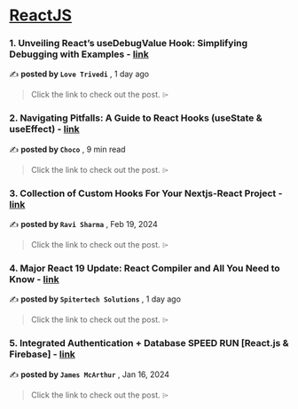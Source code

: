 
<h1><a href=https://medium.com/tag/reactjs/recommended target="_blank" rel="noopener noreferrer">ReactJS</a></h1>
<h3>1. Unveiling React’s useDebugValue Hook: Simplifying Debugging with Examples - <a href=https://medium.com/zestgeek/unveiling-reacts-usedebugvalue-hook-simplifying-debugging-with-examples-015a1af72678?source=tag_recommended_feed---------0-84----------reactjs----------d80f94a7_47e1_40af_a2ee_97493dc22dc0------- target="_blank" rel="noopener noreferrer">link</a></h3>

✍️ **posted by `Love Trivedi`** <date> , 1 day ago</date>

<blockquote>Click the link to check out the post. ⌲</blockquote>

<h3>2. Navigating Pitfalls: A Guide to React Hooks (useState & useEffect) - <a href=https://medium.com/@Choco23/navigating-pitfalls-a-guide-to-react-hooks-usestate-useeffect-2aa2d1eca746?source=tag_recommended_feed---------1-107----------reactjs----------d80f94a7_47e1_40af_a2ee_97493dc22dc0------- target="_blank" rel="noopener noreferrer">link</a></h3>

✍️ **posted by `Choco`** <date> , 9 min read</date>

<blockquote>Click the link to check out the post. ⌲</blockquote>

<h3>3. Collection of Custom Hooks For Your Nextjs-React Project - <a href=https://medium.com/javascript-in-plain-english/collection-of-custom-hooks-for-your-nextjs-react-project-1779379e6f4a?source=tag_recommended_feed---------2-85----------reactjs----------d80f94a7_47e1_40af_a2ee_97493dc22dc0------- target="_blank" rel="noopener noreferrer">link</a></h3>

✍️ **posted by `Ravi Sharma`** <date> , Feb 19, 2024</date>

<blockquote>Click the link to check out the post. ⌲</blockquote>

<h3>4. Major React 19 Update: React Compiler and All You Need to Know - <a href=https://medium.com/@spitertech_solutions/major-react-19-update-react-compiler-and-all-you-need-to-know-44c3ef3f67b2?source=tag_recommended_feed---------3-84----------reactjs----------d80f94a7_47e1_40af_a2ee_97493dc22dc0------- target="_blank" rel="noopener noreferrer">link</a></h3>

✍️ **posted by `Spitertech Solutions`** <date> , 1 day ago</date>

<blockquote>Click the link to check out the post. ⌲</blockquote>

<h3>5. Integrated Authentication + Database SPEED RUN [React.js & Firebase] - <a href=https://medium.com/dev-genius/integrated-authentication-database-speed-run-react-js-firebase-39f577d28666?source=tag_recommended_feed---------4-107----------reactjs----------d80f94a7_47e1_40af_a2ee_97493dc22dc0------- target="_blank" rel="noopener noreferrer">link</a></h3>

✍️ **posted by `James McArthur`** <date> , Jan 16, 2024</date>

<blockquote>Click the link to check out the post. ⌲</blockquote>


